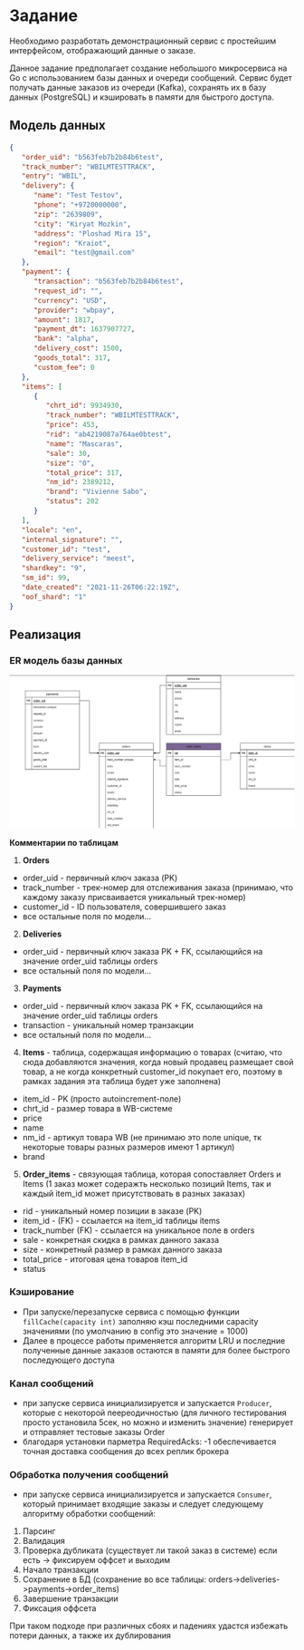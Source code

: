 # **Задание**
Необходимо разработать демонстрационный сервис с простейшим интерфейсом, отображающий данные о заказе.

Данное задание предполагает создание небольшого микросервиса на Go с использованием базы данных и очереди сообщений. Сервис будет получать данные заказов из очереди (Kafka), сохранять их в базу данных (PostgreSQL) и кэшировать в памяти для быстрого доступа.

## Модель данных
```json
{
   "order_uid": "b563feb7b2b84b6test",
   "track_number": "WBILMTESTTRACK",
   "entry": "WBIL",
   "delivery": {
      "name": "Test Testov",
      "phone": "+9720000000",
      "zip": "2639809",
      "city": "Kiryat Mozkin",
      "address": "Ploshad Mira 15",
      "region": "Kraiot",
      "email": "test@gmail.com"
   },
   "payment": {
      "transaction": "b563feb7b2b84b6test",
      "request_id": "",
      "currency": "USD",
      "provider": "wbpay",
      "amount": 1817,
      "payment_dt": 1637907727,
      "bank": "alpha",
      "delivery_cost": 1500,
      "goods_total": 317,
      "custom_fee": 0
   },
   "items": [
      {
         "chrt_id": 9934930,
         "track_number": "WBILMTESTTRACK",
         "price": 453,
         "rid": "ab4219087a764ae0btest",
         "name": "Mascaras",
         "sale": 30,
         "size": "0",
         "total_price": 317,
         "nm_id": 2389212,
         "brand": "Vivienne Sabo",
         "status": 202
      }
   ],
   "locale": "en",
   "internal_signature": "",
   "customer_id": "test",
   "delivery_service": "meest",
   "shardkey": "9",
   "sm_id": 99,
   "date_created": "2021-11-26T06:22:19Z",
   "oof_shard": "1"
}
```

## Реализация

### ER модель базы данных
![alt text](image.png)

**Комментарии по таблицам**

1. **Orders**
- order_uid - первичный ключ заказа (PK)
- track_number - трек-номер для отслеживания заказа (принимаю, что каждому заказу присваивается уникальный трек-номер)
- customer_id - ID пользователя, совершившего заказ
- все остальные поля по модели...

2. **Deliveries**
- order_uid - первичный ключ заказа PK + FK, ссылающийся на значение order_uid таблицы orders
- все остальный поля по модели... 

3. **Payments**
- order_uid - первичный ключ заказа PK + FK, ссылающийся на значение order_uid таблицы orders
- transaction - уникальный номер транзакции
- все остальный поля по модели... 

4. **Items** - таблица, содержащая информацию о товарах (считаю, что сюда добавляются значения, когда новый продавец размещает свой товар, а не когда конкретный customer_id покупает его, поэтому в рамках задания эта таблица будет уже заполнена)
- item_id - PK (просто autoincrement-поле)
- chrt_id - размер товара в WB-системе
- price
- name
- nm_id - артикул товара WB (не принимаю это поле unique, тк некоторые товары разных размеров имеют 1 артикул)
- brand

5. **Order_items** - связующая таблица, которая сопоставляет Orders и Items (1 заказ может содеражть несколько позиций Items, так и каждый item_id может присутствовать в разных заказах)
- rid - уникальный номер позиции в заказе (PK)
- item_id - (FK) - ссылается на item_id таблицы items
- track_number (FK) - ссылается на уникальное поле в orders
- sale - конкретная скидка в рамках данного заказа
- size - конкретный размер в рамках данного заказа
- total_price - итоговая цена товаров item_id
- status

### Кэширование
- При запуске/перезапуске сервиса с помощью функции ```fillCache(capacity int)``` заполняю кэш последними capacity значениями (по умолчанию в config это значение = 1000)
- Далее в процессе работы применяется алгоритм LRU и последние полученные данные заказов остаются в памяти для более быстрого последующего доступа

### Канал сообщений
- при запуске сервиса инициализируется и запускается ```Producer```, которые с некоторой пеереодичностью (для личного тестирования просто установила 5сек, но можно и изменить значение) генерирует и отправляет тестовые заказы Order 
- благодаря установки парметра RequiredAcks: -1 обеспечивается точная доставка сообщения до всех реплик брокера

### Обработка получения сообщений
- при запуске сервиса инициализируется и запускается ```Consumer```, который принимает входящие заказы и следует следующему алгоритму обработки сообщений:
1. Парсинг
2. Валидация
3. Проверка дубликата (существует ли такой заказ в системе)
    если есть -> фиксируем оффсет и выходим
4. Начало транзакции
5. Сохранение в БД (сохранение во все таблицы: orders->deliveries->payments->order_items)
6. Завершение транзакции
7. Фиксация оффсета

При таком подходе при различных сбоях и падениях удастся избежать потери данных, а также их дублирования

